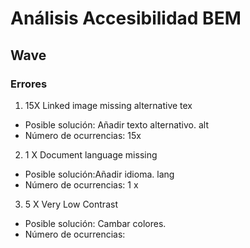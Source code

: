 # Análisis Accesibilidad BEM

## Wave

### Errores

1. 15X Linked image missing alternative tex
- Posible solución: Añadir texto alternativo. alt
- Número de ocurrencias: 15x

2. 1 X Document language missing
- Posible solución:Añadir idioma. lang
- Número de ocurrencias: 1 x

3.  5 X Very Low Contrast
- Posible solución: Cambar colores.
- Número de ocurrencias: 